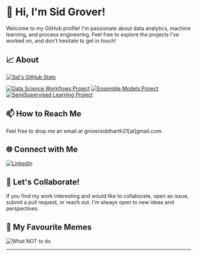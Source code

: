 # 👋 Hi, I'm Sid Grover!

Welcome to my GitHub profile! I'm passionate about data analytics, machine learning, and process engineering. Feel free to explore the projects I've worked on, and don't hesitate to get in touch!

## 📈 About

[![Sid's GitHub Stats](https://img.shields.io/badge/GitHub%20Stats-<killerninja8>)](https://github.com/killerninja8)

[![Data Science Workflows Project](https://img.shields.io/badge/DS%20Workflows%20Project-Public-blue)](https://github.com/UBC-MDS/dsci_522_group_8_bank_marketing_project)
[![Ensemble Models Project](https://img.shields.io/badge/Ensemble%20Models%20Project-Public-orange)](https://github.com/killerninja8/airbnbPopularity)
[![SemiSupervised Learning Project](https://img.shields.io/badge/Semi%20Supervised%20Learning%20Project-Public-green)](https://github.com/killerninja8/airbnbPopularity)


## 📫 How to Reach Me

Feel free to drop me an email at groversiddharth21[at]gmail.com.

## 🌐 Connect with Me

[![LinkedIn](https://img.shields.io/badge/LinkedIn-Connect-blue)](https://www.linkedin.com/in/sidg28)

## 🤝 Let's Collaborate!

If you find my work interesting and would like to collaborate, open an issue, submit a pull request, or reach out. I'm always open to new ideas and perspectives.

## 🤯 My Favourite Memes
![What NOT to do](https://images.thoughtbot.com/git-push-force-with-lease/XEDULrg2QsnzIGytOMfh_XFQLB.jpg)


---
